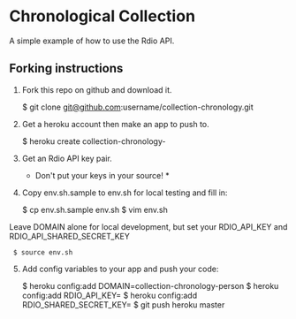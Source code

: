 # Chronological Collection

A simple example of how to use the Rdio API.

## Forking instructions

1. Fork this repo on github and download it.

     $ git clone git@github.com:username/collection-chronology.git

2. Get a heroku account then make an app to push to.

     $ heroku create collection-chronology-<person>

3. Get an Rdio API key pair.

   * Don't put your keys in your source! *

4. Copy env.sh.sample to env.sh for local testing and fill in:

     $ cp env.sh.sample env.sh
     $ vim env.sh

  Leave DOMAIN alone for local development, but set your RDIO_API_KEY and RDIO_API_SHARED_SECRET_KEY

     $ source env.sh

5. Add config variables to your app and push your code:

     $ heroku config:add DOMAIN=collection-chronology-person
     $ heroku config:add RDIO_API_KEY=<your key>
     $ heroku config:add RDIO_SHARED_SECRET_KEY=<your key>
     $ git push heroku master
